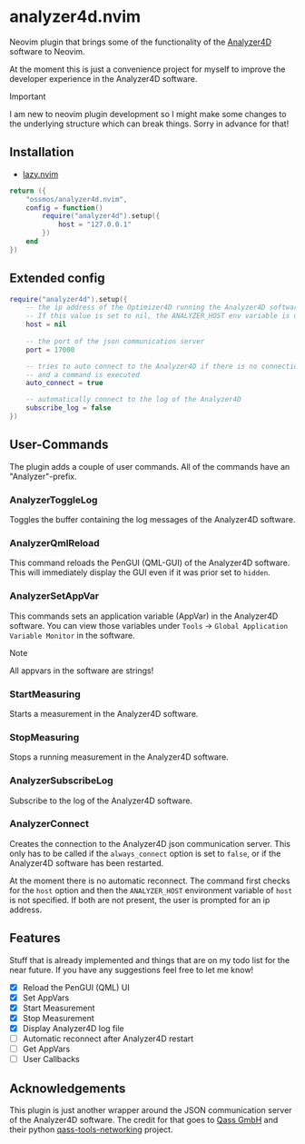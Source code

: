 # analyzer4d.nvim

Neovim plugin that brings some of the functionality of the [Analyzer4D](https://qass.net/software) 
software to Neovim.

At the moment this is just a convenience project for myself to improve the developer
experience in the Analyzer4D software.

> [!IMPORTANT]
> I am new to neovim plugin development so I might make some changes to the underlying 
> structure which can break things. Sorry in advance for that!

## Installation

- [lazy.nvim]()

```lua
return ({
    "ossmos/analyzer4d.nvim",
    config = function()
        require("analyzer4d").setup({
            host = "127.0.0.1"
        })
    end
})
```

## Extended config

```lua
require("analyzer4d").setup({
    -- the ip address of the Optimizer4D running the Analyzer4D software
    -- If this value is set to nil, the ANALYZER_HOST env variable is used instead
    host = nil
    
    -- the port of the json communication server
    port = 17000

    -- tries to auto connect to the Analyzer4D if there is no connection yet
    -- and a command is executed
    auto_connect = true

    -- automatically connect to the log of the Analyzer4D
    subscribe_log = false
})
```

## User-Commands

The plugin adds a couple of user commands. All of the commands have an "Analyzer"-prefix.

### AnalyzerToggleLog

Toggles the buffer containing the log messages of the Analyzer4D software.

### AnalyzerQmlReload

This command reloads the PenGUI (QML-GUI) of the Analyzer4D software.
This will immediately display the GUI even if it was prior set to `hidden`.

### AnalyzerSetAppVar

This commands sets an application variable (AppVar) in the Analyzer4D software.
You can view those variables under `Tools` &rarr; `Global Application Variable Monitor`
in the software.

> [!NOTE]
> All appvars in the software are strings! 

### StartMeasuring

Starts a measurement in the Analyzer4D software.

### StopMeasuring

Stops a running measurement in the Analyzer4D software.

### AnalyzerSubscribeLog

Subscribe to the log of the Analyzer4D software.

### AnalyzerConnect

Creates the connection to the Analyzer4D json communication server.
This only has to be called if the `always_connect` option is set to `false`,
or if the Analyzer4D software has been restarted.

At the moment there is no automatic reconnect.
The command first checks for the `host` option and then the `ANALYZER_HOST` environment
variable of `host` is not specified. If both are not present, the user is prompted for an ip address.


## Features

Stuff that is already implemented and things that are on my todo list for the near
future. If you have any suggestions feel free to let me know!

- [x] Reload the PenGUI (QML) UI
- [x] Set AppVars
- [x] Start Measurement
- [x] Stop Measurement
- [x] Display Analyzer4D log file
- [ ] Automatic reconnect after Analyzer4D restart
- [ ] Get AppVars
- [ ] User Callbacks

## Acknowledgements

This plugin is just another wrapper around the JSON communication server of the 
Analyzer4D software. The credit for that goes to [Qass GmbH](https://qass.net)
and their python [qass-tools-networking](https://pypi.org/project/qass-tools-networking/) project.

